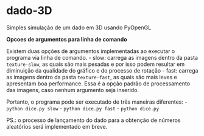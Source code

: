 # dado-3D
Simples simulação de um dado em 3D usando PyOpenGL

**Opcoes de argumentos para linha de comando**

  Existem duas opções de argumentos implementadas ao executar o programa via linha de comando.
    - slow: carrega as imagens dentro da pasta ```texture-slow```, as quais são mais pesadas e por isso podem resultar em diminuição da qualidade do gráfico e do processo de rotação
    - fast: carrega as imagens dentro da pasta ```texture-fast```, as quais são mais leves e apresentam boa performance. Essa é a opção padrão de processamento das imagens, caso nenhum argumento seja inserido.

  Portanto, o programa pode ser executado de três maneiras diferentes:
    - ```python dice.py slow```
    - ```python dice.py fast```
    - ```python dice.py```

PS.: o processo de lançamento do dado para a obtenção de números aleatórios será implementado em breve. 
